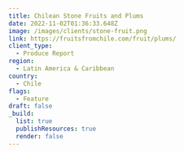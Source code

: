 ```yaml
---
title: Chilean Stone Fruits and Plums
date: 2022-11-02T01:36:33.648Z
image: /images/clients/stone-fruit.png
link: https://fruitsfromchile.com/fruit/plums/
client_type:
  - Produce Report
region:
  - Latin America & Caribbean
country:
  - Chile
flags:
  - Feature
draft: false
_build:
  list: true
  publishResources: true
  render: false
---
```

